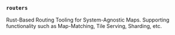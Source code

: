 ### `routers`

Rust-Based Routing Tooling for System-Agnostic Maps.
Supporting functionality such as Map-Matching, Tile Serving, Sharding, etc.